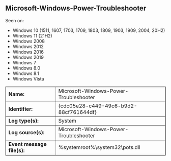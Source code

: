 ## Microsoft-Windows-Power-Troubleshooter

Seen on:
* Windows 10 (1511, 1607, 1703, 1709, 1803, 1809, 1903, 1909, 2004, 20H2)
* Windows 11 (21H2)
* Windows 2008
* Windows 2012
* Windows 2016
* Windows 2019
* Windows 7
* Windows 8.0
* Windows 8.1
* Windows Vista

<table border="1" class="docutils">
  <tbody>
    <tr>
      <td><b>Name:</b></td>
      <td>Microsoft-Windows-Power-Troubleshooter</td>
    </tr>
    <tr>
      <td><b>Identifier:</b></td>
      <td>{cdc05e28-c449-49c6-b9d2-88cf761644df}</td>
    </tr>
    <tr>
      <td><b>Log type(s):</b></td>
      <td>System</td>
    </tr>
    <tr>
      <td><b>Log source(s):</b></td>
      <td>Microsoft-Windows-Power-Troubleshooter</td>
    </tr>
    <tr>
      <td><b>Event message file(s):</b></td>
      <td>%systemroot%\system32\pots.dll</td>
    </tr>
  </tbody>
</table>

&nbsp;

